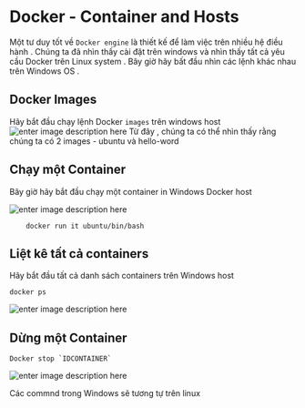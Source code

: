 # Docker - Container and Hosts

Một tư duy tốt về `Docker engine` là thiết kế để làm việc trên nhiều hệ điều hành . Chúng ta đã nhìn thấy cài đặt trên windows và nhìn thấy tất cả yêu cầu Docker trên Linux system . Bây giờ hãy bất đầu nhìn các lệnh khác nhau trên Windows OS .

## Docker Images

Hãy bắt đầu chạy lệnh Docker `images` trên windows host
![enter image description here](https://www.tutorialspoint.com/docker/images/docker_images.jpg)
Từ đây , chúng ta có thể nhìn thấy rằng chúng ta có 2 images - ubuntu và hello-word

## Chạy một Container

Bây giờ hãy bắt đầu chạy một container in Windows Docker host

![enter image description here](https://www.tutorialspoint.com/docker/images/running_container.jpg)

    	docker run it ubuntu/bin/bash

## Liệt kê tất cả containers

Hãy bắt đầu tất cả danh sách containers trên Windows host

    docker ps

![enter image description here](https://www.tutorialspoint.com/docker/images/listing_containers.jpg)

## Dừng một Container

    Docker stop `IDCONTAINER`

![enter image description here](https://www.tutorialspoint.com/docker/images/stopping_a_container.jpg)

Các commnd trong Windows sẽ tương tự trên linux
